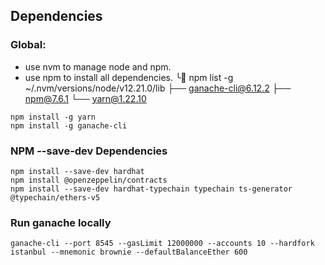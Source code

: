 ## Dependencies

### Global:
- use nvm to manage node and npm.
- use npm to install all dependencies.
╰ npm list -g
~/.nvm/versions/node/v12.21.0/lib
├── ganache-cli@6.12.2
├── npm@7.6.1
└── yarn@1.22.10
```shell script
npm install -g yarn
npm install -g ganache-cli
```
### NPM --save-dev Dependencies
```shell script
npm install --save-dev hardhat
npm install @openzeppelin/contracts
npm install --save-dev hardhat-typechain typechain ts-generator @typechain/ethers-v5
```

### Run ganache locally
```shell script
ganache-cli --port 8545 --gasLimit 12000000 --accounts 10 --hardfork istanbul --mnemonic brownie --defaultBalanceEther 600
```

